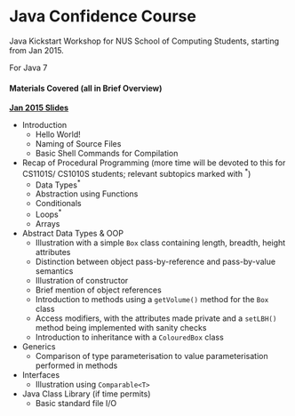 # Java Confidence Course
Java Kickstart Workshop for NUS School of Computing Students, starting from Jan 2015.

For Java 7

#### Materials Covered (all in Brief Overview)
[**Jan 2015 Slides**](https://prezi.com/ms20e6r00g9l/java-confidence-course/?utm_campaign=share&utm_medium=copy)

* Introduction
    * Hello World!
    * Naming of Source Files 
    * Basic Shell Commands for Compilation
* Recap of Procedural Programming (more time will be devoted to this for CS1101S/ CS1010S students; relevant subtopics marked with <sup>*</sup>)
    * Data Types<sup>*</sup>
    * Abstraction using Functions
    * Conditionals
    * Loops<sup>*</sup>
    * Arrays
* Abstract Data Types & OOP
    * Illustration with a simple `Box` class containing length, breadth, height attributes
    * Distinction between object pass-by-reference and pass-by-value semantics
    * Illustration of constructor
    * Brief mention of object references
    * Introduction to methods using a `getVolume()` method for the `Box` class
    * Access modifiers, with the attributes made private and a `setLBH()` method being implemented with sanity checks
    * Introduction to inheritance with a `ColouredBox` class
* Generics
    * Comparison of type parameterisation to value parameterisation performed in methods
* Interfaces 
    * Illustration using `Comparable<T>`
* Java Class Library (if time permits)
    * Basic standard file I/O
